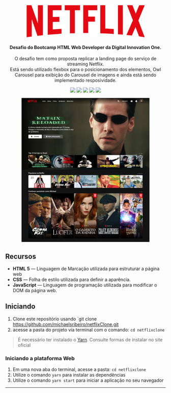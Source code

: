 <div align="center">
  <img src="./netflixclone/images/netflix-logo.png" height="100px" alt="Netflix Clone"/>
</div>

<div align="center">

  #### Desafio do Bootcamp HTML Web Developer da Digital Innovation One.
  O desafio tem como proposta replicar a landing page do serviço de streaming Netflix.</br>
  Está sendo utilizado flexbox para o posicionamento dos elementos, Owl Carousel para exibição do Carousel de imagens 
  e ainda está sendo implementado resposividade.
  
  ![](https://img.shields.io/badge/autor-Michael%20Ribeiro-brightgreen)
  ![](https://img.shields.io/badge/Front--End-HTML5-brightgreen)
  ![](https://img.shields.io/badge/Front--End-CSS-brightgreen)
  ![](https://img.shields.io/badge/Front--End-JavaScript-blue)
  ![](https://img.shields.io/badge/Front--End-jQuery-blue)
</div> 

<div align="center">
  <img src="./netflixclone/images/desktop.png" height="450px"/>
</div>

## Recursos

- **HTML 5** — Linguagem de Marcação utilizada para estruturar a página web
- **CSS** — Folha de estilo utilizada para definir a aparência.
- **JavaScript** — Linguagem de programação utilizada para modificar o DOM da página web.

## Iniciando

1. Clone este  reposítório usando `git clone https://github.com/michaelsribeiro/netflixClone.git
2. acesse a pasta do projeto via terminal com o comando: `cd netflixclone`<br />

>É necessário ter instalado o [Yarn](https://yarnpkg.com/). Consulte formas de instalar no site oficial

### Iniciando a plataforma Web

1. Em uma nova aba do terminal, acesse a pasta: `cd netflixclone`
2. Utilize o comando  `yarn` para instalar as dependẽncias<br />
3. Utilize o comando `yarn start` para iniciar a aplicação no seu navegador

***
